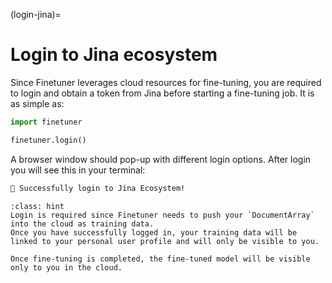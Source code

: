 (login-jina)=
# Login to Jina ecosystem

Since Finetuner leverages cloud resources for fine-tuning,
you are required to login and obtain a token from Jina before starting a fine-tuning job.
It is as simple as:

```python
import finetuner

finetuner.login()
```

A browser window should pop-up with different login options.
After login you will see this in your terminal:

```bash
🔐 Successfully login to Jina Ecosystem!
```

```{admonition} Why do I need to login?
:class: hint
Login is required since Finetuner needs to push your `DocumentArray` into the cloud as training data.
Once you have successfully logged in, your training data will be linked to your personal user profile and will only be visible to you.

Once fine-tuning is completed, the fine-tuned model will be visible only to you in the cloud.
```